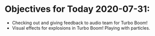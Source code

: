 # Objectives for Today 2020-07-31:

- Checking out and giving feedback to audio team for Turbo Boom!
- Visual effects for explosions in Turbo Boom! Playing with particles.
